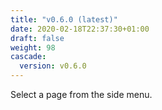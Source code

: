 ```yaml
---
title: "v0.6.0 (latest)"
date: 2020-02-18T22:37:30+01:00
draft: false
weight: 98
cascade:
  version: v0.6.0
---
```


Select a page from the side menu.
